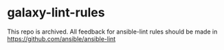 galaxy-lint-rules
=================

This repo is archived. All feedback for ansible-lint rules should be made in https://github.com/ansible/ansible-lint
